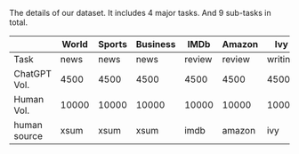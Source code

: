 The details of our dataset. It includes 4 major tasks. And 9 sub-tasks in total.

|              | World | Sports | Business | IMDb   | Amazon | Ivy     | Eli5  |AskHist| AskSci|
|--------------|-------|--------|----------|--------|--------|---------|-------|-------|-------|
| Task         | news  | news   | news     | review | review | writing | qa    | qa    | qa    |
| ChatGPT Vol. | 4500  | 4500   | 4500     | 4500   | 4500   | 4500    | 4500  | 4500  | 4500  |
| Human Vol.   | 10000 | 10000  | 10000    | 10000  | 10000  | 10000   | 10000 | 10000 | 10000 |
| human source | xsum  | xsum   | xsum     | imdb   | amazon | ivy     | eli5  | eli5  | eli5  |
